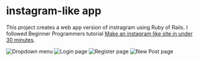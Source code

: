 # instagram-like app
This project creates a web app version of instragram using Ruby of Rails. I followed Beginner Programmers tutorial [Make an instagram like site in under 30 minutes](https://www.youtube.com/watch?v=MpFO4Zr0EPE). 

![Dropdown menu](https://s23.postimg.org/7n00qxqd7/Screen_Shot_2017_02_10_at_2_02_13_PM.png)
![Login page](https://s27.postimg.org/t89yppxjn/Screen_Shot_2017_02_10_at_2_02_20_PM.png)
![Register page](https://s30.postimg.org/r4k0ief4x/Screen_Shot_2017_02_10_at_2_02_29_PM.png)
![New Post page](https://s30.postimg.org/wsgcq0jox/Screen_Shot_2017_02_10_at_2_02_40_PM.png)